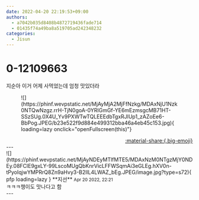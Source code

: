 ```yaml
---
date: 2022-04-20 22:19:53+09:00
authors:
  - a7042b035d8408b4872719436fade714
  - 01435f74a49ba8a519705ad242348232
categories:
  - Jisun
---
```


# 0-12109663

<div class="post-container" markdown="1">
<div class="content-container md-sidebar__scrollwrap" markdown="1">

지순아 이거 어제 사먹었는데 엄청 맛있더라
<figure markdown="1">
![](https://phinf.wevpstatic.net/MjAyMjA2MjFfNzkg/MDAxNjU1Nzk0NTQwNzgz.rrH-TjN0goA-0YRIGmGf-YE6mEzmsgcMB71HT-SSzSUg.0X4U_Yv9PXWTwTQLEEEdbTgxRJlUp1_zAZoEe6-BbPog.JPEG/b23e522f9d884e499312bba46a4eb45c153.jpg){ loading=lazy onclick="openFullscreen(this)"}
</figure>


</div>
</div>

<div style="text-align: right;" markdown="1">
<a href="https://weverse.io/fromis9/fanpost/0-12109663" style="text-align: right;">:material-share:{.big-emoji}</a>
</div>
---

<div class="comments-container md-sidebar__scrollwrap" markdown="1">
<div class="comment" markdown="1">
<div class='id-container' markdown="1">
![](https://phinf.wevpstatic.net/MjAyNDEyMTlfMTE5/MDAxNzM0NTgzMjY0NDEy.08FClE9gxLY-99LscoMUgQbKnrVicLFFWSqmAi3eGLEg.hXV0n-tPyoIqjwYMPRrQ8Zn9aHvy3-B2llL4LWAZ_bEg.JPEG/image.jpg?type=s72){ pfp loading=lazy }
**<span class="artist">지선</span>** <small>Apr 20 2022, 22:21</small><br>
</div>
<div class='comment-body' markdown="1">
ㅋㅋㅋ챙이도 맛나다고 함
</div>
</div>
</div>
---
